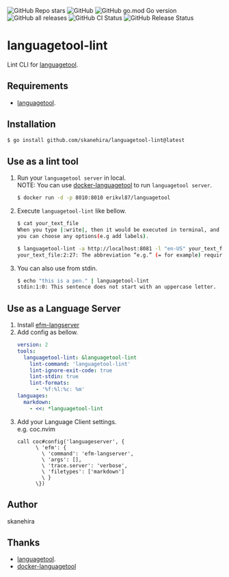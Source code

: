 ![GitHub Repo stars](https://img.shields.io/github/stars/skanehira/languagetool-lint?style=social)
![GitHub](https://img.shields.io/github/license/skanehira/languagetool-lint)
![GitHub go.mod Go version](https://img.shields.io/github/go-mod/go-version/skanehira/languagetool-lint)
![GitHub all releases](https://img.shields.io/github/downloads/skanehira/languagetool-lint/total)
![GitHub CI Status](https://img.shields.io/github/workflow/status/skanehira/languagetool-lint/ci?label=CI)
![GitHub Release Status](https://img.shields.io/github/workflow/status/skanehira/languagetool-lint/Release?label=release)

# languagetool-lint
Lint CLI for [languagetool](https://github.com/languagetool-org/languagetool).

## Requirements
- [languagetool](https://github.com/languagetool-org/languagetool).

## Installation

```sh
$ go install github.com/skanehira/languagetool-lint@latest
```

## Use as a lint tool
1. Run your `languagetool server` in local.  
   NOTE: You can use [docker-languagetool](https://github.com/Erikvl87/docker-languagetool) to run `languagetool server`.
   ```sh
   $ docker run -d -p 8010:8010 erikvl87/languagetool
   ```
2. Execute `languagetool-lint` like bellow.
   ```sh
   $ cat your_text_file
   When you type |:write|, then it would be executed in terminal, and
   you can choose any options(e.g add labels).

   $ languagetool-lint -a http://localhost:8081 -l "en-US" your_text_file
   your_text_file:2:27: The abbreviation “e.g.” (= for example) requires two periods.
   ```
3. You can also use from stdin.
   ```sh
   $ echo "this is a pen." | languagetool-lint
   stdin:1:0: This sentence does not start with an uppercase letter.
   ```

## Use as a Language Server
1. Install [efm-langserver](https://github.com/mattn/efm-langserver)
2. Add config as bellow.
   ```yaml
   version: 2
   tools:
     languagetool-lint: &languagetool-lint
       lint-command: 'languagetool-lint'
       lint-ignore-exit-code: true
       lint-stdin: true
       lint-formats:
         - '%f:%l:%c: %m'
   languages:
     markdown:
       - <<: *languagetool-lint
   ```
3. Add your Language Client settings.  
   e.g. coc.nvim
   ```
   call coc#config('languageserver', {
         \ 'efm': {
           \ 'command': 'efm-langserver',
           \ 'args': [],
           \ 'trace.server': 'verbose',
           \ 'filetypes': ['markdown']
           \ }
         \})
   ```

## Author
skanehira

## Thanks
- [languagetool](https://github.com/languagetool-org/languagetool).
- [docker-languagetool](https://github.com/Erikvl87/docker-languagetool)
